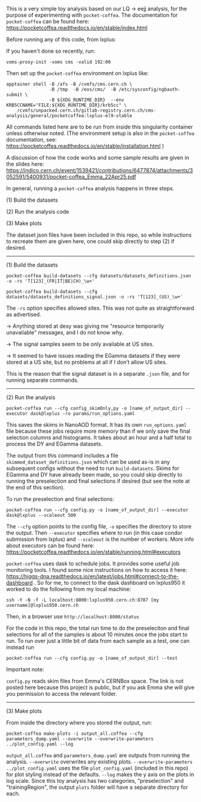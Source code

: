 This is a very simple toy analysis based on our LQ -> eejj analysis, for the purpose of experimenting with `pocket-coffea`.
The documentation for `pocket-coffea` can be found here: https://pocketcoffea.readthedocs.io/en/stable/index.html

Before running any of this code, from lxplus:

If you haven't done so recently, run:
```
voms-proxy-init -voms cms -valid 192:00
```
Then set up the `pocket-coffea` environment on lxplus like:
```
apptainer shell -B /afs -B /cvmfs/cms.cern.ch \
                -B /tmp  -B /eos/cms/  -B /etc/sysconfig/ngbauth-submit \
                -B ${XDG_RUNTIME_DIR}  --env KRB5CCNAME="FILE:${XDG_RUNTIME_DIR}/krb5cc" \
    /cvmfs/unpacked.cern.ch/gitlab-registry.cern.ch/cms-analysis/general/pocketcoffea:lxplus-el9-stable
```
All commands listed here are to be run from inside this singularity container unless otherwise noted.
(The environment setup is also in the `pocket-coffea` documentation, see: https://pocketcoffea.readthedocs.io/en/stable/installation.html )

A discussion of how the code works and some sample results are given in the slides here: https://indico.cern.ch/event/1539421/contributions/6477874/attachments/3052591/5400931/pocket-coffea_Emma_22Apr25.pdf

In general, running a `pocket-coffea` analysis happens in three steps. 

(1) Build the datasets

(2) Run the analysis code

(3) Make plots

The dataset json files have been included in this repo, so while instructions to recreate them are given here, one could skip directly to step (2) if desired.

**********************************************************************************************************************************
(1) Build the datasets
```
pocket-coffea build-datasets --cfg datasets/datasets_definitions.json -o -rs 'T[123]_(FR|IT|BE|CH)_\w+'
```
```
pocket-coffea build-datasets --cfg datasets/datasets_definitions_signal.json -o -rs 'T[123]_(US)_\w+'
```
The `-rs` option specifies allowed sites.
This was not quite as straightforward as advertised.

-> Anything stored at desy was giving me "resource temporarily unavailable" messages, and I do not know why.

-> The signal samples seem to be only available at US sites.

-> It seemed to have issues reading the EGamma datasets if they were stored at a US site, but no problems at all if I don't allow US sites.

This is the reason that the signal dataset is in a separate `.json` file, and for running separate commands.
**********************************************************************************************************************************
(2) Run the analysis
```
pocket-coffea run --cfg config_skimOnly,py -o [name_of_output_dir] --executor dask@lxplus -ro params/run_options.yaml
```
This saves the skims in NanoAOD format.
It has its own `run_options.yaml` file because these jobs require more memory than if we only save the final selection columns and histograms.
It takes about an hour and a half total to process the DY and EGamma datasets.

The output from this command includes a file `skimmed_dataset_definitions.json` which can be used as-is in any subsequent configs without the need to run `build-datasets`.
Skims for EGamma and DY have already been made, so you could skip directly to running the preselection and final selections if desired (but see the note at the end of this section).

To run the preselection and final selections:
```
pocket-coffea run --cfg config.py -o [name_of_output_dir] --executor dask@lxplus --scaleout 500
```
The `--cfg` option points to the config file, `-o` specifies the directory to store the output.
Then `--executor` specifies where to run (in this case condor submission from lxplus) and `--scaleout` is the number of workers.
More info about executors can be found here: https://pocketcoffea.readthedocs.io/en/stable/running.html#executors

`pocket-coffea` uses dask to schedule jobs.
It provides some useful job monitoring tools.
I found some nice instructions on how to access it here: https://higgs-dna.readthedocs.io/en/latest/jobs.html#connect-to-the-dashboard .
So for me, to connect to the dask dashboard on lxplus950 it worked to do the following from my local machine:
```
ssh -Y -N -f -L localhost:8000:lxplus950.cern.ch:8787 [my username]@lxplus950.cern.ch
```
Then, in a browser use `http://localhost:8000/status`

For the code in this repo, the total run time to do the preseleciton and final selections for all of the samples is about 10 minutes once the jobs start to run.
To run over just a little bit of data from each sample as a test, one can instead run 
```
pocket-coffea run --cfg config.py -o [name_of_output_dir] --test
```
Important note: 

`config.py` reads skim files from Emma's CERNBox space. 
The link is not posted here because this project is public, but if you ask Emma she will give you permission to access the relevant folder.

**********************************************************************************************************************************
(3) Make plots

From inside the directory where you stored the output, run:
```
pocket-coffea make-plots -i output_all.coffea --cfg parameters_dump.yaml --overwrite --overwrite-parameters ../plot_config.yaml --log
```
`output_all.coffea` and `parameters_dump.yaml` are outputs from running the analysis.
`--overwrite` overwrites any existing plots.
`--overwrite-parameters ../plot_config.yaml` uses the file `plot_config.yaml` (included in this repo) for plot styling instead of the defaults.
`--log` makes the y axis on the plots in log scale.
Since this toy analysis has two categories, "preselection" and "trainingRegion", the output `plots` folder will have a separate directory for each.
